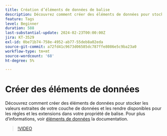 ```yaml
---
title: Création d’éléments de données de balise
description: Découvrez comment créer des éléments de données pour stocker les valeurs extraites de votre couche de données et les rendre disponibles pour les règles et les extensions dans votre propriété de balise.
feature: Tags
level: Beginner
duration: 588
last-substantial-update: 2024-02-23T00:00:00Z
jira: KT-3529
exl-id: 0be71b74-758e-4952-ab77-55deb8a02eda
source-git-commit: a72fd41c9673d06585dc787ffe8086e5c9ba23a0
workflow-type: tm+mt
source-wordcount: '68'
ht-degree: 5%

---
```


# Créer des éléments de données

Découvrez comment créer des éléments de données pour stocker les valeurs extraites de votre couche de données et les rendre disponibles pour les règles et les extensions dans votre propriété de balise. Pour plus d’informations, voir [éléments de données](https://experienceleague.adobe.com/docs/experience-platform/tags/ui/data-elements.html?lang=fr) la documentation.

>[!VIDEO](https://video.tv.adobe.com/v/28733/?learn=on)
